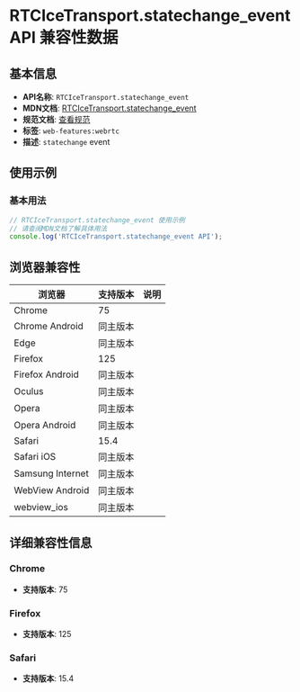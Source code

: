 # RTCIceTransport.statechange_event API 兼容性数据

## 基本信息

- **API名称**: `RTCIceTransport.statechange_event`
- **MDN文档**: [RTCIceTransport.statechange_event](https://developer.mozilla.org/docs/Web/API/RTCIceTransport/statechange_event)
- **规范文档**: [查看规范](https://w3c.github.io/webrtc-pc/#event-icetransport-statechange,https://w3c.github.io/webrtc-pc/#dom-rtcicetransport-onstatechange)
- **标签**: `web-features:webrtc`
- **描述**: `statechange` event

## 使用示例

### 基本用法

```javascript
// RTCIceTransport.statechange_event 使用示例
// 请查阅MDN文档了解具体用法
console.log('RTCIceTransport.statechange_event API');
```

## 浏览器兼容性

| 浏览器 | 支持版本 | 说明 |
|--------|----------|------|
| Chrome | 75 |  |
| Chrome Android | 同主版本 |  |
| Edge | 同主版本 |  |
| Firefox | 125 |  |
| Firefox Android | 同主版本 |  |
| Oculus | 同主版本 |  |
| Opera | 同主版本 |  |
| Opera Android | 同主版本 |  |
| Safari | 15.4 |  |
| Safari iOS | 同主版本 |  |
| Samsung Internet | 同主版本 |  |
| WebView Android | 同主版本 |  |
| webview_ios | 同主版本 |  |

## 详细兼容性信息

### Chrome

- **支持版本**: 75

### Firefox

- **支持版本**: 125

### Safari

- **支持版本**: 15.4

